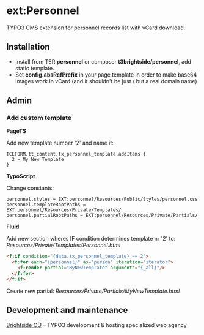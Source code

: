 # ext:Personnel
TYPO3 CMS extension for personnel records list with vCard download.
## Installation
- Install from TER **personnel** or composer **t3brightside/personnel**, add static template.
- Set **config.absRefPrefix** in your page template in order to make base64 images work in vCard (and it shouldn't be just / but a real domain name)

## Admin

### Add custom template

**PageTS**

Add new template number '2' and name it:
```typoscript
TCEFORM.tt_content.tx_personnel_template.addItems {
  2 = My New Template
}
```

**TypoScript**

Change constants:
```typoscript
personnel.styles = EXT:personnel/Resources/Public/Styles/personnel.css
personnel.templateRootPaths = EXT:personnel/Resources/Private/Templates/
personnel.partialRootPaths = EXT:personnel/Resources/Private/Partials/
```

**Fluid**

Add new section wheres IF condition determines template nr '2' to: _Resources/Private/Templates/Personnel.html_
```html
<f:if condition="{data.tx_personnel_template} == 2">
  <f:for each="{personnel}" as="person" iteration="iterator">
    <f:render partial="MyNewTemplate" arguments="{_all}"/>
  </f:for>
</f:if>
```
Create new partial: _Resources/Private/Partials/MyNewTemplate.html_

## Development and maintenance
[Brightside OÜ](https://t3brightside.com/) – TYPO3 development & hosting specialized web agency
